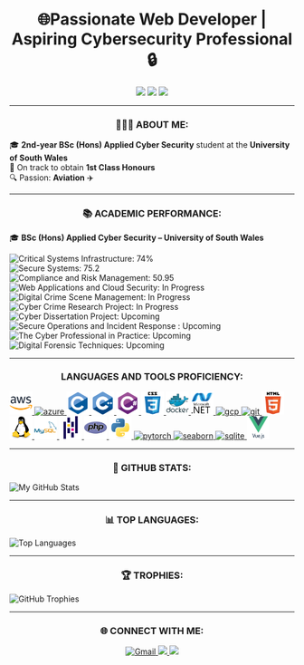 <h1 align="center">🌐Passionate Web Developer | Aspiring Cybersecurity Professional🔒</h1>

<p align="center">
  <img src="https://img.shields.io/badge/Cybersecurity-blue?style=for-the-badge&logo=cybersecurity&logoColor=white">
  <img src="https://img.shields.io/badge/Digital Forensics-blueviolet?style=for-the-badge">
  <img src="https://img.shields.io/badge/Electronics-orange?style=for-the-badge">
</p>

---
<h3 align="center">🧑🏻‍💻 ABOUT ME:</h3>

🎓 **2nd-year BSc (Hons) Applied Cyber Security** student at the **University of South Wales**  
📌 On track to obtain **1st Class Honours**  
🔍 Passion: **Aviation** ✈️

---
<h3 align="center">📚 ACADEMIC PERFORMANCE:</h3>

🎓 **BSc (Hons) Applied Cyber Security – University of South Wales**  

![Critical Systems Infrastructure: 74%](https://img.shields.io/badge/Critical%20Systems%20Infrastructure(Core)-74%25-brightgreen?style=for-the-badge)  
![Secure Systems: 75.2](https://img.shields.io/badge/Secure%20Systems(Core)-75.2%25-brightgreen?style=for-the-badge)  
![Compliance and Risk Management: 50.95](https://img.shields.io/badge/Compliance%20and%20Risk%20Management(Specific)-50.95%25-brightgreen?style=for-the-badge)  
![Web Applications and Cloud Security: In Progress](https://img.shields.io/badge/Web%20Applications%20and%20Cloud%20Security-In%20Progress-darkorange?style=for-the-badge)  
![Digital Crime Scene Management: In Progress](https://img.shields.io/badge/Digital%20Crime%20Scene%20Management-In%20Progress-darkorange?style=for-the-badge)  
![Cyber Crime Research Project: In Progress](https://img.shields.io/badge/Cyber%20Crime%20Research%20Project-In%20Progress-darkorange?style=for-the-badge)  
![Cyber Dissertation Project: Upcoming](https://img.shields.io/badge/Cyber%20Dissertation%20Project-Upcoming-darkred?style=for-the-badge)  
![Secure Operations and Incident Response : Upcoming](https://img.shields.io/badge/Secure%20&%20Operations%20and%20Incident%20Response-Upcoming-darkred?style=for-the-badge)  
![The Cyber Professional in Practice: Upcoming](https://img.shields.io/badge/The%20Cyber%20Professional%20In%20Practice-Upcoming-darkred?style=for-the-badge)  
![Digital Forensic Techniques: Upcoming](https://img.shields.io/badge/Digital%20Forensic%20Techniques-Upcoming-darkred?style=for-the-badge)  

---

<h3 align="center">LANGUAGES AND TOOLS PROFICIENCY:</h3>
<p align="left"> <a href="https://aws.amazon.com" target="_blank" rel="noreferrer"> <img src="https://raw.githubusercontent.com/devicons/devicon/master/icons/amazonwebservices/amazonwebservices-original-wordmark.svg" alt="aws" width="40" height="40"/> </a> <a href="https://azure.microsoft.com/en-in/" target="_blank" rel="noreferrer"> <img src="https://www.vectorlogo.zone/logos/microsoft_azure/microsoft_azure-icon.svg" alt="azure" width="40" height="40"/> </a> <a href="https://www.cprogramming.com/" target="_blank" rel="noreferrer"> <img src="https://raw.githubusercontent.com/devicons/devicon/master/icons/c/c-original.svg" alt="c" width="40" height="40"/> </a> <a href="https://www.w3schools.com/cpp/" target="_blank" rel="noreferrer"> <img src="https://raw.githubusercontent.com/devicons/devicon/master/icons/cplusplus/cplusplus-original.svg" alt="cplusplus" width="40" height="40"/> </a> <a href="https://www.w3schools.com/cs/" target="_blank" rel="noreferrer"> <img src="https://raw.githubusercontent.com/devicons/devicon/master/icons/csharp/csharp-original.svg" alt="csharp" width="40" height="40"/> </a> <a href="https://www.w3schools.com/css/" target="_blank" rel="noreferrer"> <img src="https://raw.githubusercontent.com/devicons/devicon/master/icons/css3/css3-original-wordmark.svg" alt="css3" width="40" height="40"/> </a> <a href="https://www.docker.com/" target="_blank" rel="noreferrer"> <img src="https://raw.githubusercontent.com/devicons/devicon/master/icons/docker/docker-original-wordmark.svg" alt="docker" width="40" height="40"/> </a> <a href="https://dotnet.microsoft.com/" target="_blank" rel="noreferrer"> <img src="https://raw.githubusercontent.com/devicons/devicon/master/icons/dot-net/dot-net-original-wordmark.svg" width="40" height="40"/> </a> <a href="https://cloud.google.com" target="_blank" rel="noreferrer"> <img src="https://www.vectorlogo.zone/logos/google_cloud/google_cloud-icon.svg" alt="gcp" width="40" height="40"/> </a> <a href="https://git-scm.com/" target="_blank" rel="noreferrer"> <img src="https://www.vectorlogo.zone/logos/git-scm/git-scm-icon.svg" alt="git" width="40" height="40"/> </a> <a href="https://www.w3.org/html/" target="_blank" rel="noreferrer"> <img src="https://raw.githubusercontent.com/devicons/devicon/master/icons/html5/html5-original-wordmark.svg" alt="html5" width="40" height="40"/> </a> <a href="https://www.linux.org/" target="_blank" rel="noreferrer"> <img src="https://raw.githubusercontent.com/devicons/devicon/master/icons/linux/linux-original.svg" alt="linux" width="40" height="40"/> </a> <a href="https://www.mysql.com/" target="_blank" rel="noreferrer"> <img src="https://raw.githubusercontent.com/devicons/devicon/master/icons/mysql/mysql-original-wordmark.svg" alt="mysql" width="40" height="40"/> </a> <a href="https://pandas.pydata.org/" target="_blank" rel="noreferrer"> <img src="https://raw.githubusercontent.com/devicons/devicon/2ae2a900d2f041da66e950e4d48052658d850630/icons/pandas/pandas-original.svg" alt="pandas" width="40" height="40"/> </a> <a href="https://www.php.net" target="_blank" rel="noreferrer"> <img src="https://raw.githubusercontent.com/devicons/devicon/master/icons/php/php-original.svg" alt="php" width="40" height="40"/> </a> <a href="https://www.python.org" target="_blank" rel="noreferrer"> <img src="https://raw.githubusercontent.com/devicons/devicon/master/icons/python/python-original.svg" alt="python" width="40" height="40"/> </a> <a href="https://pytorch.org/" target="_blank" rel="noreferrer"> <img src="https://www.vectorlogo.zone/logos/pytorch/pytorch-icon.svg" alt="pytorch" width="40" height="40"/> </a> <a href="https://seaborn.pydata.org/" target="_blank" rel="noreferrer"> <img src="https://seaborn.pydata.org/_images/logo-mark-lightbg.svg" alt="seaborn" width="40" height="40"/> </a> <a href="https://www.sqlite.org/" target="_blank" rel="noreferrer"> <img src="https://www.vectorlogo.zone/logos/sqlite/sqlite-icon.svg" alt="sqlite" width="40" height="40"/> </a> <a href="https://vuejs.org/" target="_blank" rel="noreferrer"> <img src="https://raw.githubusercontent.com/devicons/devicon/master/icons/vuejs/vuejs-original-wordmark.svg" alt="vuejs" width="40" height="40"/> </a> </p>

---


<h3 align="center">🚀 GITHUB STATS:</h3>

![My GitHub Stats](https://github-readme-stats.vercel.app/api?username=thenu5&show_icons=true&theme=radical&cache_seconds=86400)  

---

<h3 align="center">📊 TOP LANGUAGES:</h3>

![Top Languages](https://github-readme-stats.vercel.app/api/top-langs/?username=thenu5&layout=compact&theme=tokyonight)  


---

<h3 align="center">🏆 TROPHIES:</h3>  

![GitHub Trophies](https://github-profile-trophy.vercel.app/?username=thenu5&theme=onedark&margin-w=10)



---


<h3 align="center">🌐 CONNECT WITH ME:</h3>


<p align="center">
  <a href="https://gmail.com">
    <img src="https://img.shields.io/badge/GMAIL-%23E4405F.svg?style=for-the-badge&logo=Gmail&logoColor=white" alt="Gmail">
  </a>
  <a href="https://twitter.com/yourusername">
   <img src="https://img.shields.io/badge/TWITTER%20-%231DA1F2.svg?&style=for-the-badge&logo=Twitter&logoColor=white"/>
  </a>
  <a href="https://instagram.com/yourusername">
    <img src="https://img.shields.io/badge/INSTAGRAM%20-%23E4405F.svg?&style=for-the-badge&logo=Instagram&logoColor=white"/>
  </a>
</p>


